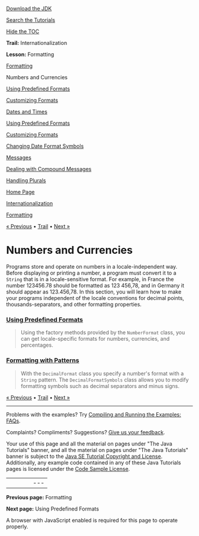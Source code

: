 [Download
the JDK](http://java.sun.com/javase/6/download.jsp)
  
[Search the
Tutorials](../../search.html)
  
[Hide the TOC](javascript:toggleLeft())

**Trail:** Internationalization
  
**Lesson:** Formatting

[Formatting](index.html)

Numbers and Currencies

[Using Predefined Formats](numberFormat.html)

[Customizing Formats](decimalFormat.html)

[Dates and Times](dateintro.html)

[Using Predefined Formats](dateFormat.html)

[Customizing Formats](simpleDateFormat.html)

[Changing Date Format Symbols](dateFormatSymbols.html)

[Messages](messageintro.html)

[Dealing with Compound Messages](messageFormat.html)

[Handling Plurals](choiceFormat.html)

[Home Page](../../index.html)
>
[Internationalization](../index.html)
>
[Formatting](index.html)

[« Previous](index.html) • [Trail](../TOC.html) • [Next »](numberFormat.html)

# Numbers and Currencies

Programs store and operate on numbers in a locale-independent way.
Before displaying or printing a number, a program must convert it to a
`String` that is in a locale-sensitive format. For example,
in France the number 123456.78 should be formatted as 123 456,78, and
in Germany it should appear as 123.456,78. In this section, you will
learn how to make your programs independent of the locale conventions
for decimal points, thousands-separators, and other formatting
properties.

### [Using Predefined Formats](numberFormat.html)

> Using the factory methods provided by the
> `NumberFormat` class,
> you can get locale-specific
> formats for numbers, currencies, and percentages.

### [Formatting with Patterns](decimalFormat.html)

> With the `DecimalFormat`
> class you specify a number's format
> with a `String` pattern.
> The `DecimalFormatSymbols` class
> allows you to modify formatting symbols
> such as decimal separators and minus signs.

[« Previous](index.html)
•
[Trail](../TOC.html)
•
[Next »](numberFormat.html)

---

Problems with the examples? Try [Compiling and Running
the Examples: FAQs](../../information/run-examples.html).
  
Complaints? Compliments? Suggestions? [Give
us your feedback](http://download.oracle.com/javase/feedback.html).

Your use of this page and all the material on pages under "The Java Tutorials" banner,
and all the material on pages under "The Java Tutorials" banner is subject to the [Java SE Tutorial Copyright
and License](../../information/license.html).
Additionally, any example code contained in any of these Java
Tutorials pages is licensed under the
[Code
Sample License](http://developers.sun.com/license/berkeley_license.html).

|  |  |  |  |  |
| --- | --- | --- | --- | --- |
| |  |  | | --- | --- | | duke image | Oracle logo | | [About Oracle](http://www.oracle.com/us/corporate/index.html) | [Oracle Technology Network](http://www.oracle.com/technology/index.html) | [Terms of Service](https://www.samplecode.oracle.com/servlets/CompulsoryClickThrough?type=TermsOfService) | Copyright © 1995, 2011 Oracle and/or its affiliates. All rights reserved. |

**Previous page:** Formatting
  
**Next page:** Using Predefined Formats




A browser with JavaScript enabled is required for this page to operate properly.
